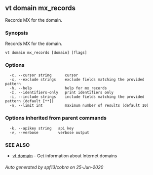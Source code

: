 ## vt domain mx_records

Records MX for the domain.

### Synopsis

Records MX for the domain.

```
vt domain mx_records [domain] [flags]
```

### Options

```
  -c, --cursor string      cursor
  -x, --exclude strings    exclude fields matching the provided pattern
  -h, --help               help for mx_records
  -I, --identifiers-only   print identifiers only
  -i, --include strings    include fields matching the provided pattern (default [**])
  -n, --limit int          maximum number of results (default 10)
```

### Options inherited from parent commands

```
  -k, --apikey string   api key
  -v, --verbose         verbose output
```

### SEE ALSO

* [vt domain](vt_domain.md)	 - Get information about Internet domains

###### Auto generated by spf13/cobra on 25-Jun-2020

